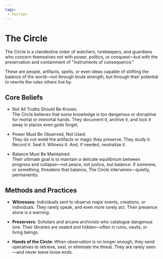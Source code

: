 ```yaml
---
tags:
 - Faction
---
```


# The Circle

The Circle is a clandestine order of watchers, lorekeepers, and guardians who concern themselves not with power, politics, or conquest—but with the preservation and containment of "instruments of consequence."

These are people, artifacts, spells, or even ideas capable of shifting the balance of the world—not through brute strength, but through their potential to rewrite the rules others live by.

## Core Beliefs

- Not All Truths Should Be Known.  
    The Circle believes that some knowledge is too dangerous or disruptive for mortal or immortal hands. They document it, archive it, and lock it away in places even gods forget.
    
- Power Must Be Observed, Not Used.  
    They do not wield the artifacts or magic they preserve. They study it. Record it. Seal it. Witness it. And, if needed, neutralize it.
    
- Balance Must Be Maintained.  
    Their ultimate goal is to maintain a delicate equilibrium between progress and collapse—not peace, not justice, but balance. If someone, or something, threatens that balance, The Circle intervenes—quietly, permanently.

## Methods and Practices

- **Witnesses**: Individuals sent to observe major events, creations, or individuals. They rarely speak, and even more rarely act. Their presence alone is a warning.
    
- **Preservers**: Scholars and arcane archivists who catalogue dangerous lore. Their libraries are sealed and hidden—often in ruins, vaults, or living beings.
    
- **Hands of the Circle**: When observation is no longer enough, they send operatives to retrieve, seal, or eliminate the threat. They are rarely seen—and never leave loose ends.